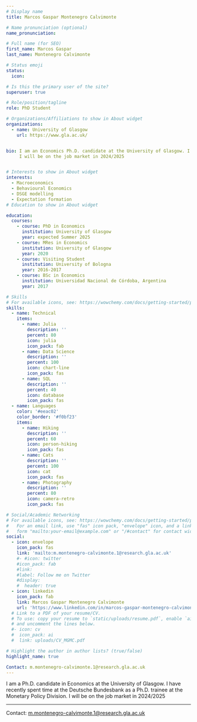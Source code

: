```yaml
---
# Display name
title: Marcos Gaspar Montenegro Calvimonte

# Name pronunciation (optional)
name_pronunciation: 

# Full name (for SEO)
first_name: Marcos Gaspar
last_name: Montenegro Calvimonte

# Status emoji
status:
  icon:

# Is this the primary user of the site?
superuser: true

# Role/position/tagline
role: PhD Student

# Organizations/Affiliations to show in About widget
organizations:
  - name: University of Glasgow
    url: https://www.gla.ac.uk/


bio: ​​I am an Economics Ph.D. candidate at the University of Glasgow. I have recently spent time at the Deutsche Bundesbank as a Ph.D. trainee at the Monetary Policy Division.
     I will be on the job market in 2024/2025


# Interests to show in About widget
interests:
  - Macroeconomics
  - Behavioural Economics
  - DSGE modelling
  - Expectation formation
# Education to show in About widget

education:
  courses:
    - course: PhD in Economics
      institution: University of Glasgow
      year: expected Summer 2025
    - course: MRes in Economics 
      institution: University of Glasgow
      year: 2020
    - course: Visiting Student
      institution: University of Bologna
      year: 2016-2017  
    - course: BSc in Economics
      institution: Universidad Nacional de Córdoba, Argentina
      year: 2017

# Skills
# For available icons, see: https://wowchemy.com/docs/getting-started/page-builder/#icons
skills:
  - name: Technical
    items:
      - name: Julia
        description: ''
        percent: 80
        icon: julia
        icon_pack: fab
      - name: Data Science
        description: ''
        percent: 100
        icon: chart-line
        icon_pack: fas
      - name: SQL
        description: ''
        percent: 40
        icon: database
        icon_pack: fas
  - name: Languages
    color: '#eeac02'
    color_border: '#f0bf23'
    items:
      - name: Hiking
        description: ''
        percent: 60
        icon: person-hiking
        icon_pack: fas
      - name: Cats
        description: ''
        percent: 100
        icon: cat
        icon_pack: fas
      - name: Photography
        description: ''
        percent: 80
        icon: camera-retro
        icon_pack: fas

# Social/Academic Networking
# For available icons, see: https://wowchemy.com/docs/getting-started/page-builder/#icons
#   For an email link, use "fas" icon pack, "envelope" icon, and a link in the
#   form "mailto:your-email@example.com" or "/#contact" for contact widget.
social:
  - icon: envelope
    icon_pack: fas
    link: 'mailto:m.montenegro-calvimonte.1@research.gla.ac.uk'
    #- #icon: twitter
    #icon_pack: fab
    #link: 
    #label: Follow me on Twitter
    #display:
    #  header: true
  - icon: linkedin
    icon_pack: fab
    link: Marcos Gaspar Montenegro Calvimonte
    url: 'https://www.linkedin.com/in/marcos-gaspar-montenegro-calvimonte-647a1873/'
  # Link to a PDF of your resume/CV.
  # To use: copy your resume to `static/uploads/resume.pdf`, enable `ai` icons in `params.yaml`,
  # and uncomment the lines below.
  #- icon: cv
  #  icon_pack: ai
  #  link: uploads/CV_MGMC.pdf

# Highlight the author in author lists? (true/false)
highlight_name: true

Contact: m.montenegro-calvimonte.1@research.gla.ac.uk
---
```

​​I am a Ph.D. candidate in Economics at the University of Glasgow. I have recently spent time at the Deutsche Bundesbank as a Ph.D. trainee at the Monetary Policy Division.​
I will be on the job market in 2024/2025

---
Contact: m.montenegro-calvimonte.1@research.gla.ac.uk